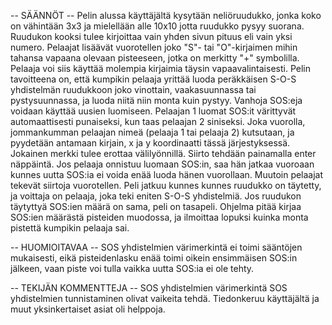 -- SÄÄNNÖT --
Pelin alussa käyttäjältä kysytään neliöruudukko, jonka koko on vähintään 3x3 ja mielellään alle 10x10 jotta ruudukko pysyy suorana. Ruudukon kooksi tulee kirjoittaa vain yhden sivun pituus eli vain yksi numero.
Pelaajat lisäävät vuorotellen joko "S"- tai "O"-kirjaimen mihin tahansa vapaana olevaan pisteeseen, jotka on merkitty "+" symbolilla. Pelaaja voi siis käyttää molempia kirjaimia täysin vapaavalintaisesti. 
Pelin tavoitteena on, että kumpikin pelaaja yrittää luoda peräkkäisen S-O-S yhdistelmän ruudukkoon joko vinottain, vaakasuunnassa tai pystysuunnassa, ja luoda niitä niin monta kuin pystyy. Vanhoja SOS:eja voidaan käyttää uusien luomiseen.
Pelaajan 1 luomat SOS:it värittyvät automaattisesti punaiseksi, kun taas pelaajan 2 siniseksi. 
Joka vuorolla, jommankumman pelaajan nimeä (pelaaja 1 tai pelaaja 2) kutsutaan, ja pyydetään antamaan kirjain, x ja y koordinaatti tässä järjestyksessä. Jokainen merkki tulee erottaa välilyönnillä. Siirto tehdään painamalla enter näppäintä.
Jos pelaaja onnistuu luomaan SOS:in, saa hän jatkaa vuoroaan kunnes uutta SOS:ia ei voida enää luoda hänen vuorollaan. Muutoin pelaajat tekevät siirtoja vuorotellen.
Peli jatkuu kunnes kunnes ruudukko on täytetty, ja voittaja on pelaaja, joka teki eniten S-O-S yhdistelmiä. Jos ruudukon täytyttyä SOS:ien määrä on sama, peli on tasapeli. 
Ohjelma pitää kirjaa SOS:ien määrästä pisteiden muodossa, ja ilmoittaa lopuksi kuinka monta pistettä kumpikin pelaaja sai.

-- HUOMIOITAVAA --
SOS yhdistelmien värimerkintä ei toimi sääntöjen mukaisesti, eikä pisteidenlasku enää toimi oikein ensimmäisen SOS:in jälkeen, vaan piste voi tulla vaikka uutta SOS:ia ei ole tehty.

-- TEKIJÄN KOMMENTTEJA --
SOS yhdistelmien värimerkintä  SOS yhdistelmien tunnistaminen olivat vaikeita tehdä. Tiedonkeruu käyttäjältä ja muut yksinkertaiset asiat oli helppoja.
